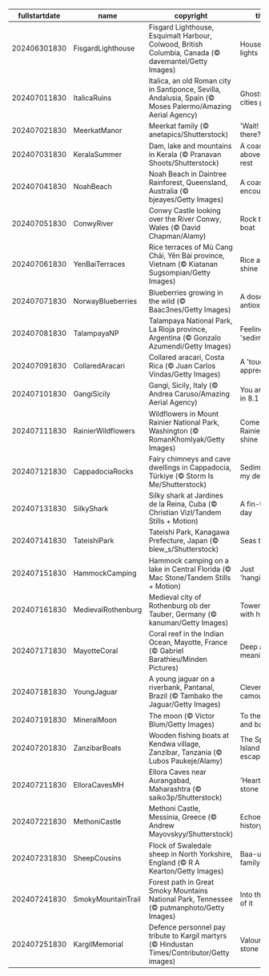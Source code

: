 |fullstartdate|name|copyright|title|image|
|--|--|--|--|--|
202406301830|FisgardLighthouse|Fisgard Lighthouse, Esquimalt Harbour, Colwood, British Columbia, Canada (© davemantel/Getty Images)|House of lights|![](/en-IN/2024/07/202406301830FisgardLighthouse.jpg)|
202407011830|ItalicaRuins|Italica, an old Roman city in Santiponce, Sevilla, Andalusia, Spain (© Moses Palermo/Amazing Aerial Agency)|Ghosts of cities past|![](/en-IN/2024/07/202407011830ItalicaRuins.jpg)|
202407021830|MeerkatManor|Meerkat family (© anetapics/Shutterstock)|'Wait! Who's there?'|![](/en-IN/2024/07/202407021830MeerkatManor.jpg)|
202407031830|KeralaSummer|Dam, lake and mountains in Kerala (© Pranavan Shoots/Shutterstock)|A coast above the rest|![](/en-IN/2024/07/202407031830KeralaSummer.jpg)|
202407041830|NoahBeach|Noah Beach in Daintree Rainforest, Queensland, Australia (© bjeayes/Getty Images)|A coastal encounter|![](/en-IN/2024/07/202407041830NoahBeach.jpg)|
202407051830|ConwyRiver|Conwy Castle looking over the River Conwy, Wales (© David Chapman/Alamy)|Rock the boat|![](/en-IN/2024/07/202407051830ConwyRiver.jpg)|
202407061830|YenBaiTerraces|Rice terraces of Mù Cang Chải, Yên Bái province, Vietnam (© Kiatanan Sugsompian/Getty Images)|Rice and shine|![](/en-IN/2024/07/202407061830YenBaiTerraces.jpg)|
202407071830|NorwayBlueberries|Blueberries growing in the wild (© Baac3nes/Getty Images)|A dose of antioxidants|![](/en-IN/2024/07/202407071830NorwayBlueberries.jpg)|
202407081830|TalampayaNP|Talampaya National Park, La Rioja province, Argentina (© Gonzalo Azumendi/Getty Images)|Feeling 'sedimental'?|![](/en-IN/2024/07/202407081830TalampayaNP.jpg)|
202407091830|CollaredAracari|Collared aracari, Costa Rica (© Juan Carlos Vindas/Getty Images)|A 'toucan' of appreciation|![](/en-IN/2024/07/202407091830CollaredAracari.jpg)|
202407101830|GangiSicily|Gangi, Sicily, Italy (© Andrea Caruso/Amazing Aerial Agency)|You are one in 8.1 billion|![](/en-IN/2024/07/202407101830GangiSicily.jpg)|
202407111830|RainierWildflowers|Wildflowers in Mount Rainier National Park, Washington (© RomanKhomlyak/Getty Images)|Come Rainier or shine|![](/en-IN/2024/07/202407111830RainierWildflowers.jpg)|
202407121830|CappadociaRocks|Fairy chimneys and cave dwellings in Cappadocia, Türkiye (© Storm Is Me/Shutterstock)|Sedimentary, my dear|![](/en-IN/2024/07/202407121830CappadociaRocks.jpg)|
202407131830|SilkyShark|Silky shark at Jardines de la Reina, Cuba (© Christian Vizl/Tandem Stills + Motion)|A fin-tastic day|![](/en-IN/2024/07/202407131830SilkyShark.jpg)|
202407141830|TateishiPark|Tateishi Park, Kanagawa Prefecture, Japan (© blew_s/Shutterstock)|Seas the day|![](/en-IN/2024/07/202407141830TateishiPark.jpg)|
202407151830|HammockCamping|Hammock camping on a lake in Central Florida (© Mac Stone/Tandem Stills + Motion)|Just 'hanging' out|![](/en-IN/2024/07/202407151830HammockCamping.jpg)|
202407161830|MedievalRothenburg|Medieval city of Rothenburg ob der Tauber, Germany (© kanuman/Getty Images)|Towering with history|![](/en-IN/2024/07/202407161830MedievalRothenburg.jpg)|
202407171830|MayotteCoral|Coral reef in the Indian Ocean, Mayotte, France (© Gabriel Barathieu/Minden Pictures)|Deep and meaningful|![](/en-IN/2024/07/202407171830MayotteCoral.jpg)|
202407181830|YoungJaguar|A young jaguar on a riverbank, Pantanal, Brazil (© Tambako the Jaguar/Getty Images)|Clever camouflage|![](/en-IN/2024/07/202407181830YoungJaguar.jpg)|
202407191830|MineralMoon|The moon (© Victor Blum/Getty Images)|To the moon and back|![](/en-IN/2024/07/202407191830MineralMoon.jpg)|
202407201830|ZanzibarBoats|Wooden fishing boats at Kendwa village, Zanzibar, Tanzania (© Lubos Paukeje/Alamy)|The Spice Island escape|![](/en-IN/2024/07/202407201830ZanzibarBoats.jpg)|
202407211830|ElloraCavesMH|Ellora Caves near Aurangabad, Maharashtra (© saiko3p/Shutterstock)|'Heart' of stone|![](/en-IN/2024/07/202407211830ElloraCavesMH.jpg)|
202407221830|MethoniCastle|Methoni Castle, Messinia, Greece (© Andrew Mayovskyy/Shutterstock)|Echoes of history|![](/en-IN/2024/07/202407221830MethoniCastle.jpg)|
202407231830|SheepCousins|Flock of Swaledale sheep in North Yorkshire, England (© R A Kearton/Getty Images)|Baa-utiful family|![](/en-IN/2024/07/202407231830SheepCousins.jpg)|
202407241830|SmokyMountainTrail|Forest path in Great Smoky Mountains National Park, Tennessee (© putmanphoto/Getty Images)|Into the thick of it|![](/en-IN/2024/07/202407241830SmokyMountainTrail.jpg)|
202407251830|KargilMemorial|Defence personnel pay tribute to Kargil martyrs (© Hindustan Times/Contributor/Getty images)|Valour in stone|![](/en-IN/2024/07/202407251830KargilMemorial.jpg)|
